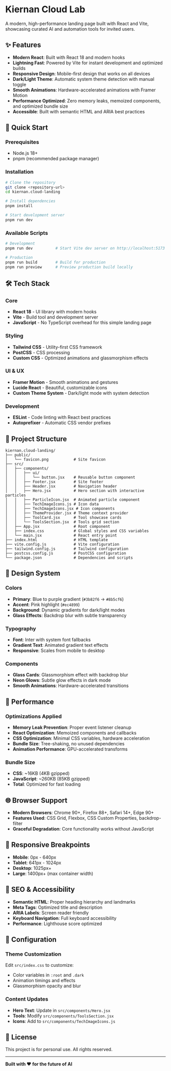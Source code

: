 # Kiernan Cloud Lab

A modern, high-performance landing page built with React and Vite, showcasing curated AI and automation tools for invited users.

## ✨ Features

- **Modern React**: Built with React 18 and modern hooks
- **Lightning Fast**: Powered by Vite for instant development and optimized builds
- **Responsive Design**: Mobile-first design that works on all devices
- **Dark/Light Theme**: Automatic system theme detection with manual toggle
- **Smooth Animations**: Hardware-accelerated animations with Framer Motion
- **Performance Optimized**: Zero memory leaks, memoized components, and optimized bundle size
- **Accessible**: Built with semantic HTML and ARIA best practices

## 🚀 Quick Start

### Prerequisites

- Node.js 18+ 
- pnpm (recommended package manager)

### Installation

```bash
# Clone the repository
git clone <repository-url>
cd kiernan.cloud-landing

# Install dependencies
pnpm install

# Start development server
pnpm run dev
```

### Available Scripts

```bash
# Development
pnpm run dev          # Start Vite dev server on http://localhost:5173

# Production
pnpm run build        # Build for production
pnpm run preview      # Preview production build locally
```

## 🛠 Tech Stack

### Core
- **React 18** - UI library with modern hooks
- **Vite** - Build tool and development server
- **JavaScript** - No TypeScript overhead for this simple landing page

### Styling
- **Tailwind CSS** - Utility-first CSS framework
- **PostCSS** - CSS processing
- **Custom CSS** - Optimized animations and glassmorphism effects

### UI & UX
- **Framer Motion** - Smooth animations and gestures
- **Lucide React** - Beautiful, customizable icons
- **Custom Theme System** - Dark/light mode with system detection

### Development
- **ESLint** - Code linting with React best practices
- **Autoprefixer** - Automatic CSS vendor prefixes

## 📁 Project Structure

```
kiernan.cloud-landing/
├── public/
│   └── favicon.png           # Site favicon
├── src/
│   ├── components/
│   │   ├── ui/
│   │   │   └── button.jsx    # Reusable button component
│   │   ├── Footer.jsx        # Site footer
│   │   ├── Header.jsx        # Navigation header
│   │   ├── Hero.jsx          # Hero section with interactive particles
│   │   ├── ParticleIcon.jsx  # Animated particle component
│   │   ├── TechImageIcons.js # Icon data
│   │   ├── TechImageIcons.jsx # Icon components
│   │   ├── ThemeProvider.jsx # Theme context provider
│   │   ├── ToolCard.jsx      # Tool showcase cards
│   │   └── ToolsSection.jsx  # Tools grid section
│   ├── App.jsx               # Root component
│   ├── index.css             # Global styles and CSS variables
│   └── main.jsx              # React entry point
├── index.html                # HTML template
├── vite.config.js            # Vite configuration
├── tailwind.config.js        # Tailwind configuration
├── postcss.config.js         # PostCSS configuration
└── package.json              # Dependencies and scripts
```

## 🎨 Design System

### Colors
- **Primary**: Blue to purple gradient (`#3b82f6` → `#8b5cf6`)
- **Accent**: Pink highlight (`#ec4899`)
- **Background**: Dynamic gradients for dark/light modes
- **Glass Effects**: Backdrop blur with subtle transparency

### Typography
- **Font**: Inter with system font fallbacks
- **Gradient Text**: Animated gradient text effects
- **Responsive**: Scales from mobile to desktop

### Components
- **Glass Cards**: Glassmorphism effect with backdrop blur
- **Neon Glows**: Subtle glow effects in dark mode
- **Smooth Animations**: Hardware-accelerated transitions

## 🚀 Performance

### Optimizations Applied
- **Memory Leak Prevention**: Proper event listener cleanup
- **React Optimization**: Memoized components and callbacks
- **CSS Optimization**: Minimal CSS variables, hardware acceleration
- **Bundle Size**: Tree-shaking, no unused dependencies
- **Animation Performance**: GPU-accelerated transforms

### Bundle Size
- **CSS**: ~16KB (4KB gzipped)
- **JavaScript**: ~260KB (85KB gzipped)
- **Total**: Optimized for fast loading

## 🌐 Browser Support

- **Modern Browsers**: Chrome 90+, Firefox 88+, Safari 14+, Edge 90+
- **Features Used**: CSS Grid, Flexbox, CSS Custom Properties, backdrop-filter
- **Graceful Degradation**: Core functionality works without JavaScript

## 📱 Responsive Breakpoints

- **Mobile**: 0px - 640px
- **Tablet**: 641px - 1024px  
- **Desktop**: 1025px+
- **Large**: 1400px+ (max container width)

## 🎯 SEO & Accessibility

- **Semantic HTML**: Proper heading hierarchy and landmarks
- **Meta Tags**: Optimized title and description
- **ARIA Labels**: Screen reader friendly
- **Keyboard Navigation**: Full keyboard accessibility
- **Performance**: Lighthouse score optimized

## 🔧 Configuration

### Theme Customization
Edit `src/index.css` to customize:
- Color variables in `:root` and `.dark`
- Animation timings and effects
- Glassmorphism opacity and blur

### Content Updates
- **Hero Text**: Update in `src/components/Hero.jsx`
- **Tools**: Modify `src/components/ToolsSection.jsx`
- **Icons**: Add to `src/components/TechImageIcons.js`

## 📄 License

This project is for personal use. All rights reserved.

---

**Built with ❤️ for the future of AI**